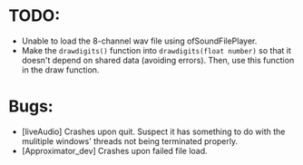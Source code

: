 TODO:
=====

* Unable to load the 8-channel wav file using ofSoundFilePlayer. 
* Make the `drawdigits()` function into `drawdigits(float number)` so that it doesn't depend on shared data (avoiding errors). Then, use this function in the draw function. 

Bugs:
====
* [liveAudio] Crashes upon quit. Suspect it has something to do with the mulitiple windows' threads not being terminated properly.
* [Approximator_dev] Crashes upon failed file load.